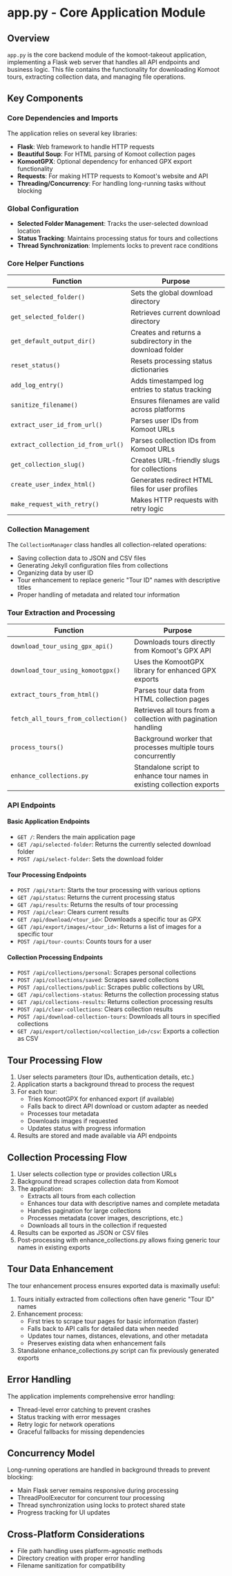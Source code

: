 # app.py - Core Application Module

## Overview

`app.py` is the core backend module of the komoot-takeout application, implementing a Flask web server that handles all API endpoints and business logic. This file contains the functionality for downloading Komoot tours, extracting collection data, and managing file operations.

## Key Components

### Core Dependencies and Imports

The application relies on several key libraries:
- **Flask**: Web framework to handle HTTP requests
- **Beautiful Soup**: For HTML parsing of Komoot collection pages
- **KomootGPX**: Optional dependency for enhanced GPX export functionality
- **Requests**: For making HTTP requests to Komoot's website and API
- **Threading/Concurrency**: For handling long-running tasks without blocking

### Global Configuration

- **Selected Folder Management**: Tracks the user-selected download location
- **Status Tracking**: Maintains processing status for tours and collections
- **Thread Synchronization**: Implements locks to prevent race conditions

### Core Helper Functions

| Function | Purpose |
|----------|---------|
| `set_selected_folder()` | Sets the global download directory |
| `get_selected_folder()` | Retrieves current download directory |
| `get_default_output_dir()` | Creates and returns a subdirectory in the download folder |
| `reset_status()` | Resets processing status dictionaries |
| `add_log_entry()` | Adds timestamped log entries to status tracking |
| `sanitize_filename()` | Ensures filenames are valid across platforms |
| `extract_user_id_from_url()` | Parses user IDs from Komoot URLs |
| `extract_collection_id_from_url()` | Parses collection IDs from Komoot URLs |
| `get_collection_slug()` | Creates URL-friendly slugs for collections |
| `create_user_index_html()` | Generates redirect HTML files for user profiles |
| `make_request_with_retry()` | Makes HTTP requests with retry logic |

### Collection Management

The `CollectionManager` class handles all collection-related operations:
- Saving collection data to JSON and CSV files
- Generating Jekyll configuration files from collections
- Organizing data by user ID
- Tour enhancement to replace generic "Tour ID" names with descriptive titles
- Proper handling of metadata and related tour information

### Tour Extraction and Processing

| Function | Purpose |
|----------|---------|
| `download_tour_using_gpx_api()` | Downloads tours directly from Komoot's GPX API |
| `download_tour_using_komootgpx()` | Uses the KomootGPX library for enhanced GPX exports |
| `extract_tours_from_html()` | Parses tour data from HTML collection pages |
| `fetch_all_tours_from_collection()` | Retrieves all tours from a collection with pagination handling |
| `process_tours()` | Background worker that processes multiple tours concurrently |
| `enhance_collections.py` | Standalone script to enhance tour names in existing collection exports |

### API Endpoints

#### Basic Application Endpoints
- `GET /`: Renders the main application page
- `GET /api/selected-folder`: Returns the currently selected download folder
- `POST /api/select-folder`: Sets the download folder

#### Tour Processing Endpoints
- `POST /api/start`: Starts the tour processing with various options
- `GET /api/status`: Returns the current processing status
- `GET /api/results`: Returns the results of tour processing
- `POST /api/clear`: Clears current results
- `GET /api/download/<tour_id>`: Downloads a specific tour as GPX
- `GET /api/export/images/<tour_id>`: Returns a list of images for a specific tour
- `POST /api/tour-counts`: Counts tours for a user

#### Collection Processing Endpoints
- `POST /api/collections/personal`: Scrapes personal collections
- `POST /api/collections/saved`: Scrapes saved collections
- `POST /api/collections/public`: Scrapes public collections by URL
- `GET /api/collections-status`: Returns the collection processing status
- `GET /api/collections-results`: Returns collection processing results
- `POST /api/clear-collections`: Clears collection results
- `POST /api/download-collection-tours`: Downloads all tours in specified collections
- `GET /api/export/collection/<collection_id>/csv`: Exports a collection as CSV

## Tour Processing Flow

1. User selects parameters (tour IDs, authentication details, etc.)
2. Application starts a background thread to process the request
3. For each tour:
   - Tries KomootGPX for enhanced export (if available)
   - Falls back to direct API download or custom adapter as needed
   - Processes tour metadata
   - Downloads images if requested
   - Updates status with progress information
4. Results are stored and made available via API endpoints

## Collection Processing Flow

1. User selects collection type or provides collection URLs
2. Background thread scrapes collection data from Komoot
3. The application:
   - Extracts all tours from each collection
   - Enhances tour data with descriptive names and complete metadata
   - Handles pagination for large collections
   - Processes metadata (cover images, descriptions, etc.)
   - Downloads all tours in the collection if requested
4. Results can be exported as JSON or CSV files
5. Post-processing with enhance_collections.py allows fixing generic tour names in existing exports

## Tour Data Enhancement

The tour enhancement process ensures exported data is maximally useful:
1. Tours initially extracted from collections often have generic "Tour ID" names
2. Enhancement process:
   - First tries to scrape tour pages for basic information (faster)
   - Falls back to API calls for detailed data when needed
   - Updates tour names, distances, elevations, and other metadata
   - Preserves existing data when enhancement fails
3. Standalone enhance_collections.py script can fix previously generated exports

## Error Handling

The application implements comprehensive error handling:
- Thread-level error catching to prevent crashes
- Status tracking with error messages
- Retry logic for network operations
- Graceful fallbacks for missing dependencies

## Concurrency Model

Long-running operations are handled in background threads to prevent blocking:
- Main Flask server remains responsive during processing
- ThreadPoolExecutor for concurrent tour processing
- Thread synchronization using locks to protect shared state
- Progress tracking for UI updates

## Cross-Platform Considerations

- File path handling uses platform-agnostic methods
- Directory creation with proper error handling
- Filename sanitization for compatibility